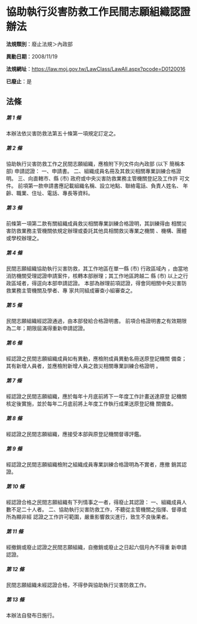 # 協助執行災害防救工作民間志願組織認證辦法

**法規類別**：廢止法規＞內政部

**異動日期**：2008/11/19  

**法規網址**：https://law.moj.gov.tw/LawClass/LawAll.aspx?pcode=D0120016

**已廢止**：是



## 法條
##### 第 1 條
本辦法依災害防救法第五十條第一項規定訂定之。


##### 第 2 條
協助執行災害防救工作之民間志願組織，應檢附下列文件向內政部 (以下
簡稱本部) 申請認證：
一、申請書。
二、組織成員名冊及其救災相關專業訓練合格證明。
三、向直轄市、縣 (市) 政府或中央災害防救業務主管機關登記及工作許
    可文件。
前項第一款申請書應記載組織名稱、設立地點、聯絡電話、負責人姓名、
年齡、職業、住址、電話、專長等資料。


##### 第 3 條
前條第一項第二款有關組織成員救災相關專業訓練合格證明，其訓練得由
相關災害防救業務主管機關依規定辦理或委託其他具相關救災專業之機關
、機構、團體或學校辦理之。


##### 第 4 條
民間志願組織協助執行災害防救，其工作地區在單一縣 (市) 行政區域內
，由當地消防機關受理認證申請案件，核轉本部辦理；其工作地區跨越二
縣 (市) 以上之行政區域者，得逕向本部申請認證。
本部為辦理前項認證，得會同相關中央災害防救業務主管機關及學者、專
家共同組成審查小組審查之。


##### 第 5 條
民間志願組織經認證通過，由本部發給合格證明書。
前項合格證明書之有效期限為二年；期限屆滿得重新申請認證。


##### 第 6 條
經認證之民間志願組織成員如有異動，應檢附成員異動名冊送原登記機關
備查；其有新增人員者，並應檢附新增人員之救災相關專業訓練合格證明
。


##### 第 7 條
經認證之民間志願組織，應於每年十月底前將下一年度工作計畫送達原登
記機關核定後實施，並於每年二月底前將上年度工作執行成果送原登記機
關備查。


##### 第 8 條
經認證之民間志願組織，應接受本部與原登記機關督導評鑑。


##### 第 9 條
經認證之民間志願組織檢附之組織成員專業訓練合格證明為不實者，應撤
銷其認證。


##### 第 10 條
經認證合格之民間志願組織有下列情事之一者，得廢止其認證：
一、組織成員人數不足二十人者。
二、協助執行災害防救工作，不聽從主管機關之指揮、督導或所為顯非經
    認證之工作許可範圍，嚴重影響救災進行，致生不良後果者。


##### 第 11 條
經撤銷或廢止認證之民間志願組織，自撤銷或廢止之日起六個月內不得重
新申請認證。


##### 第 12 條
民間志願組織未經認證合格，不得參與協助執行災害防救工作。


##### 第 13 條
本辦法自發布日施行。



